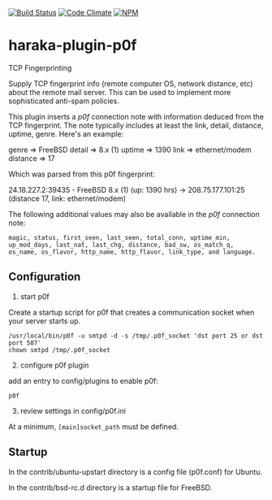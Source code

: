 [![Build Status][ci-img]][ci-url]
[![Code Climate][clim-img]][clim-url]
[![NPM][npm-img]][npm-url]

# haraka-plugin-p0f

TCP Fingerprinting

Supply TCP fingerprint info (remote computer OS, network distance, etc) about the remote mail server. This can be used to implement more sophisticated anti-spam policies.

This plugin inserts a _p0f_ connection note with information deduced
from the TCP fingerprint. The note typically includes at least the link,
detail, distance, uptime, genre. Here's an example:

 genre    => FreeBSD
 detail   => 8.x (1)
 uptime   => 1390
 link     => ethernet/modem
 distance => 17

Which was parsed from this p0f fingerprint:

  24.18.227.2:39435 - FreeBSD 8.x (1) (up: 1390 hrs)
    -> 208.75.177.101:25 (distance 17, link: ethernet/modem)

The following additional values may also be available in
the _p0f_ connection note:

    magic, status, first_seen, last_seen, total_conn, uptime_min, up_mod_days, last_nat, last_chg, distance, bad_sw, os_match_q, os_name, os_flavor, http_name, http_flavor, link_type, and language.


Configuration
-----------------

1. start p0f

Create a startup script for p0f that creates a communication socket when your
server starts up.

    /usr/local/bin/p0f -u smtpd -d -s /tmp/.p0f_socket 'dst port 25 or dst port 587'
    chown smtpd /tmp/.p0f_socket

2. configure p0f plugin

add an entry to config/plugins to enable p0f:

    p0f


3. review settings in config/p0f.ini

At a minimum, `[main]socket_path` must be defined.

## Startup

In the contrib/ubuntu-upstart directory is a config file (p0f.conf) for Ubuntu.

In the contrib/bsd-rc.d directory is a startup file for FreeBSD.


<!-- leave these buried at the bottom of the document -->
[ci-img]: https://github.com/haraka/haraka-plugin-p0f/actions/workflows/ci.yml/badge.svg
[ci-url]: https://github.com/haraka/haraka-plugin-p0f/actions/workflows/ci.yml
[clim-img]: https://codeclimate.com/github/haraka/haraka-plugin-p0f/badges/gpa.svg
[clim-url]: https://codeclimate.com/github/haraka/haraka-plugin-p0f
[npm-img]: https://nodei.co/npm/haraka-plugin-p0f.png
[npm-url]: https://www.npmjs.com/package/haraka-plugin-p0f
